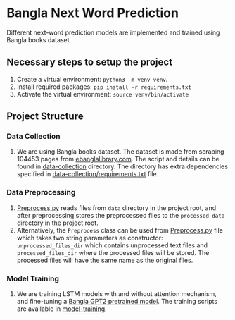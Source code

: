 # Bangla Next Word Prediction

Different next-word prediction models are implemented and trained using Bangla books dataset.

## Necessary steps to setup the project
1. Create a virtual environment: `python3 -m venv venv`.
2. Install required packages: `pip install -r requirements.txt`
3. Activate the virtual environment: `source venv/bin/activate`

## Project Structure

### Data Collection
1. We are using Bangla books dataset. The dataset is made from scraping 104453 pages from
[ebanglalibrary.com](https://www.ebanglalibrary.com/). The script and details can be found in
[data-collection](./data-collection/) directory. The directory has extra dependencies specified
in [data-collection/requirements.txt](./data-collection/requirements.txt) file.

### Data Preprocessing
1. [Preprocess.py](./data-preprocessing/Preprocess.py) reads files from `data` directory in the project root,
and after preprocessing stores the preprocessed files to the `processed_data` directory in the project root.
2. Alternatively, the `Preprocess` class can be used from [Preprocess.py](./data-preprocessing/Preprocess.py)
file which takes two string parameters as constructor: `unprocessed_files_dir` which contains unprocessed text
files and `processed_files_dir` where the processed files will be stored. The processed files will have the
same name as the original files.

### Model Training
1. We are training LSTM models with and without attention mechanism, and fine-tuning a
[Bangla GPT2 pretrained model](https://huggingface.co/flax-community/gpt2-bengali).
The training scripts are available in [model-training](./model-training/).
